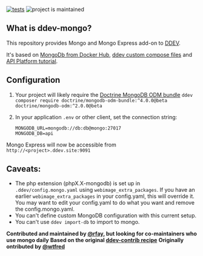 [![tests](https://github.com/drud/ddev-mongo/actions/workflows/tests.yml/badge.svg)](https://github.com/drud/ddev-mongo/actions/workflows/tests.yml) ![project is maintained](https://img.shields.io/maintenance/yes/2022.svg)

## What is ddev-mongo?

This repository provides Mongo and Mongo Express add-on to [DDEV](https://ddev.readthedocs.io).

It's based on [MongoDb from Docker Hub](https://hub.docker.com/_/mongo?tab=description#-via-docker-stack-deploy-or-docker-compose), [ddev custom compose files](https://ddev.readthedocs.io/en/stable/users/extend/custom-compose-files/) and [API Platform tutorial](https://api-platform.com/docs/core/mongodb/#enabling-mongodb-support).

## Configuration

1. Your project will likely require the [Doctrine MongoDB ODM bundle](https://github.com/doctrine/DoctrineMongoDBBundle)
   `ddev composer require doctrine/mongodb-odm-bundle:^4.0.0@beta doctrine/mongodb-odm:^2.0.0@beta`

2. In your application `.env` or other client, set the connection string:

    ```
    MONGODB_URL=mongodb://db:db@mongo:27017
    MONGODB_DB=api
    ```

Mongo Express will now be accessible from `http://<project>.ddev.site:9091`

## Caveats:

* The php extension (phpX.X-mongodb) is set up in `.ddev/config.mongo.yaml` using `webimage_extra_packages`. If you have an earlier `webimage_extra_packages` in your config.yaml, this will override it. You may want to edit your config.yaml to do what you want and remove the config.mongo.yaml.
* You can't define custom MongoDB configuration with this current setup.
* You can't use `ddev import-db` to import to mongo.

**Contributed and maintained by [@rfay](https://github.com/rfay), but looking for co-maintainers who use mongo daily**
**Based on the original [ddev-contrib recipe](https://github.com/drud/ddev-contrib/tree/master/docker-compose-services/mongodb)**
**Originally ontributed by [@wtfred](https://github.com/wtfred)**


